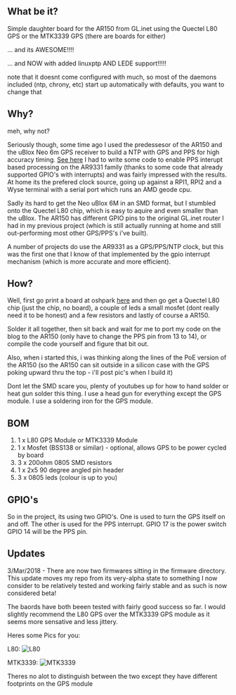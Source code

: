 ## What be it?

Simple daughter board for the AR150 from GL.inet using the Quectel L80 GPS or
the MTK3339 GPS (there are boards for either)

... and its AWESOME!!!!

... and NOW with added linuxptp AND LEDE support!!!!!

note that it doesnt come configured with much, so most of the daemons included
(ntp, chrony, etc) start up automatically with defaults, you want to change
that

## Why?

meh, why not?

Seriously though, some time ago I used the predessesor of the AR150 and the
uBlox Neo 6m GPS receiver to build a NTP with GPS and PPS for high accuracy
timing. [See here](http://pjrlost.blogspot.com.au/2015/09/ar9331-pps-gps-ntp-awesome.html)
I had to write some code to enable PPS interupt based processing on the AR9331
family (thanks to some code that already supported GPIO's with interrupts)
and was fairly impressed with the results. At home its the prefered clock
source, going up against a RPI1, RPI2 and a Wyse terminal with a serial port
which runs an AMD geode cpu.

Sadly its hard to get the Neo uBlox 6M in an SMD format, but I stumbled onto
the Quectel L80 chip, which is easy to aquire and even smaller than the uBlox. The AR150
has different GPIO pins to the original GL.inet router I had in my previous
project (which is still actually running at home and still out-performing
most other GPS/PPS's i've built).

A number of projects do use the AR9331 as a GPS/PPS/NTP clock, but this was
the first one that I know of that implemented by the gpio interrupt mechanism
(which is more accurate and more efficient).

## How?

Well, first go print a board at oshpark [here](https://oshpark.com/shared_projects/Jt3Wxv2q)
and then go get a Quectel L80 chip (just the chip, no board), a couple of leds
a small mosfet (dont really need it to be honest) and a few resistors and lastly
of course a AR150.

Solder it all together, then sit back and wait for me to port my code on the
blog to the AR150 (only have to change the PPS pin from 13 to 14), or compile
the code yourself and figure that bit out.

Also, when i started this, i was thinking along the lines of the PoE version
of the AR150 (so the AR150 can sit outside in a silicon case with the GPS poking
upward thru the top - i'll post pic's when I build it)

Dont let the SMD scare you, plenty of youtubes up for how to hand solder or heat
gun solder this thing. I use a head gun for everything except the GPS module. I
use a soldering iron for the GPS module.

## BOM

1) 1 x L80 GPS Module or MTK3339 Module
2) 1 x Mosfet (BSS138 or similar) - optional, allows GPS to be power cycled by board
3) 3 x 200ohm 0805 SMD resistors
4) 1 x 2x5 90 degree angled pin header
5) 3 x 0805 leds (colour is up to you)


## GPIO's

So in the project, its using two GPIO's. One is used to turn the GPS itself on
and off. The other is used for the PPS interrupt. GPIO 17 is the power switch
GPIO 14 will be the PPS pin.

## Updates

3/Mar/2018 - There are now two firmwares sitting in the firmware directory. This
update moves my repo from its very-alpha state to something I now consider to be
relatively tested and working fairly stable and as such is now considered beta!

The baords have both beeen tested with fairly good success so far. I would
slightly recommend the L80 GPS over the MTK3339 GPS module as it seems more
sensative and less jittery.

Heres some Pics for you:

L80:
![L80](https://raw.githubusercontent.com/takigama/glinet_ar150_gps_daughterboard/master/Pictures/L80.jpg)


MTK3339:
![MTK3339](https://raw.githubusercontent.com/takigama/glinet_ar150_gps_daughterboard/master/Pictures/MTK3339.jpg)

Theres no alot to distinguish between the two except they have different footprints
on the GPS module
